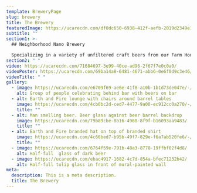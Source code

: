 ```yaml
---
template: BreweryPage
slug: brewery
title: The Brewery
featuredImage: https://ucarecdn.com/df0dc650-6938-412f-aefb-2019d2349e13/
subtitle: ""
section1: >-
  ## Neighborhood Nano Brewery

  Specializing in a variety of unfiltered craft beers from our Farm House Ale’s, Double IPA’s to our Chocolate Stout. 
section2: " "
video: https://ucarecdn.com/71684697-3e99-40ce-ad96-2f67f7e0c0a0/
videoPoster: https://ucarecdn.com/69ba14a8-6481-4671-abb6-0e6f0d9c3e46/
videoTitle: " "
gallery:
  - image: https://ucarecdn.com/e6709f69-ae6e-41f8-a10b-1b1d73de047e/-/preview/-/enhance/50/
    alt: Group of people celebrating behind bar with beers on bar
  - alt: Earth and Fire lounge with chairs around barrel tables
    image: https://ucarecdn.com/4cb0bc2d-ced7-4477-9a00-ec912cc0a270/-/preview/-/enhance/19/
    title: ""
  - alt: Man smelling beer. Beer glass against beer barrel backdrop
    image: https://ucarecdn.com/79b89cbe-8b16-4960-8f9f-b16093aa9483/
    title: ""
  - alt: Earth and Fire branded hat on top of branded shirt
    image: https://ucarecdn.com/4c66bed7-b95b-49f7-829e-f6a7ab520fe6/-/preview/-/enhance/50/
    title: ""
  - image: https://ucarecdn.com/6764f59e-791b-48a3-8778-19ffbf02f4d8/
    alt: Half-full  glass of dark beer
  - image: https://ucarecdn.com/ebac4917-1682-4c7d-854a-bfec71232b42/
    alt: Half-full tulip glass in front of mural-painted wall
meta:
  description: This is a meta description.
  title: The Brewery
---
```

